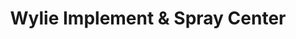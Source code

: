 ---
title: "Wylie Implement & Spray Center"
url: /lamesa/wylie-implement-und-spray-center/
shop: Landwirtschaftlich
---